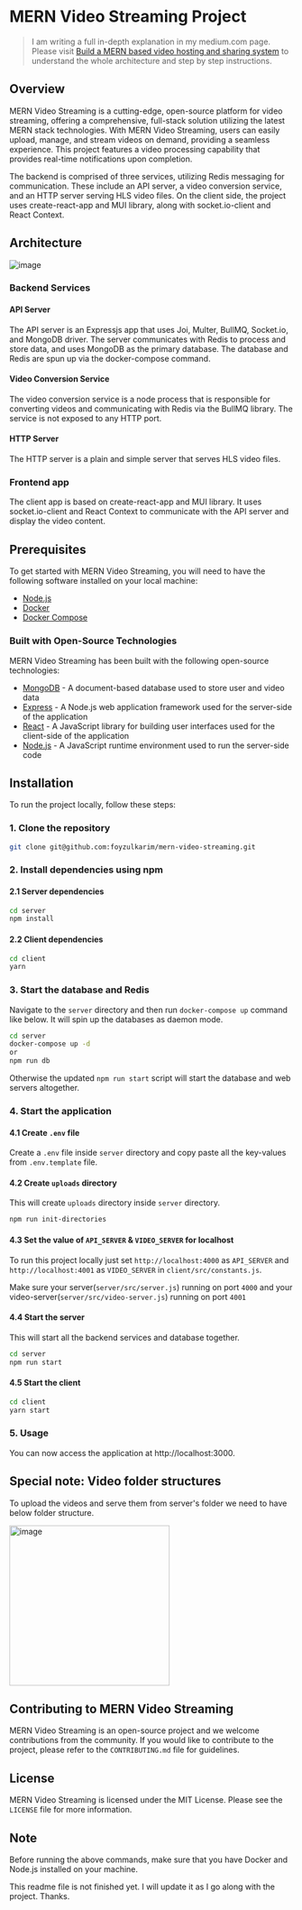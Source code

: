 # MERN Video Streaming Project

> I am writing a full in-depth explanation in my medium.com page. Please visit
> [Build a MERN based video hosting and sharing system](https://medium.com/@foyzulkarim/mern-based-video-hosting-and-sharing-system-part-0-setup-server-and-client-project-skeleton-948622f869da)
> to understand the whole architecture and step by step instructions.

## Overview

MERN Video Streaming is a cutting-edge, open-source platform for video
streaming, offering a comprehensive, full-stack solution utilizing the latest
MERN stack technologies. With MERN Video Streaming, users can easily upload,
manage, and stream videos on demand, providing a seamless experience. This
project features a video processing capability that provides real-time
notifications upon completion.

The backend is comprised of three services, utilizing Redis messaging for
communication. These include an API server, a video conversion service, and an
HTTP server serving HLS video files. On the client side, the project uses
create-react-app and MUI library, along with socket.io-client and React Context.

## Architecture

![image](https://user-images.githubusercontent.com/497812/220627727-04a26928-71df-4c9b-9637-92289a2beee2.png)

### Backend Services

#### API Server

The API server is an Expressjs app that uses Joi, Multer, BullMQ, Socket.io, and
MongoDB driver. The server communicates with Redis to process and store data,
and uses MongoDB as the primary database. The database and Redis are spun up via
the docker-compose command.

#### Video Conversion Service

The video conversion service is a node process that is responsible for
converting videos and communicating with Redis via the BullMQ library. The
service is not exposed to any HTTP port.

#### HTTP Server

The HTTP server is a plain and simple server that serves HLS video files.

### Frontend app

The client app is based on create-react-app and MUI library. It uses
socket.io-client and React Context to communicate with the API server and
display the video content.

## Prerequisites

To get started with MERN Video Streaming, you will need to have the following
software installed on your local machine:

- [Node.js](https://nodejs.org/en/)
- [Docker](https://www.docker.com/)
- [Docker Compose](https://docs.docker.com/compose/)

### Built with Open-Source Technologies

MERN Video Streaming has been built with the following open-source technologies:

- [MongoDB](https://www.mongodb.com/) - A document-based database used to store
  user and video data
- [Express](https://expressjs.com/) - A Node.js web application framework used
  for the server-side of the application
- [React](https://reactjs.org/) - A JavaScript library for building user
  interfaces used for the client-side of the application
- [Node.js](https://nodejs.org/en/) - A JavaScript runtime environment used to
  run the server-side code

## Installation

To run the project locally, follow these steps:

### 1. Clone the repository

```bash
git clone git@github.com:foyzulkarim/mern-video-streaming.git
```

### 2. Install dependencies using npm

#### 2.1 Server dependencies

```bash
cd server
npm install
```

#### 2.2 Client dependencies

```bash
cd client
yarn
```

### 3. Start the database and Redis

Navigate to the `server` directory and then run `docker-compose up` command like
below. It will spin up the databases as daemon mode.

```bash
cd server
docker-compose up -d
or
npm run db
```

Otherwise the updated `npm run start` script will start the database and web
servers altogether.

### 4. Start the application

#### 4.1 Create `.env` file

Create a `.env` file inside `server` directory and copy paste all the key-values from `.env.template` file.

#### 4.2 Create `uploads` directory

This will create `uploads` directory inside `server` directory.

```bash
npm run init-directories
```

#### 4.3 Set the value of `API_SERVER` & `VIDEO_SERVER` for localhost

To run this project locally just set `http://localhost:4000` as `API_SERVER` and `http://localhost:4001` as `VIDEO_SERVER` in `client/src/constants.js`.

Make sure your server(`server/src/server.js`) running on port `4000` and your video-server(`server/src/video-server.js`) running on port `4001`

#### 4.4 Start the server

This will start all the backend services and database together.

```bash
cd server
npm run start
```

#### 4.5 Start the client

```bash
cd client
yarn start
```

### 5. Usage

You can now access the application at http://localhost:3000.

## Special note: Video folder structures

To upload the videos and serve them from server's folder we need to have below folder structure.

<img width="284" alt="image" src="https://github.com/foyzulkarim/mern-video-streaming/assets/497812/391fa393-50ee-483a-b3fb-a3e076c20b86">

## Contributing to MERN Video Streaming

MERN Video Streaming is an open-source project and we welcome contributions from
the community. If you would like to contribute to the project, please refer to
the `CONTRIBUTING.md` file for guidelines.

## License

MERN Video Streaming is licensed under the MIT License. Please see the `LICENSE`
file for more information.

## Note

Before running the above commands, make sure that you have Docker and Node.js
installed on your machine.

This readme file is not finished yet. I will update it as I go along with the
project. Thanks.
